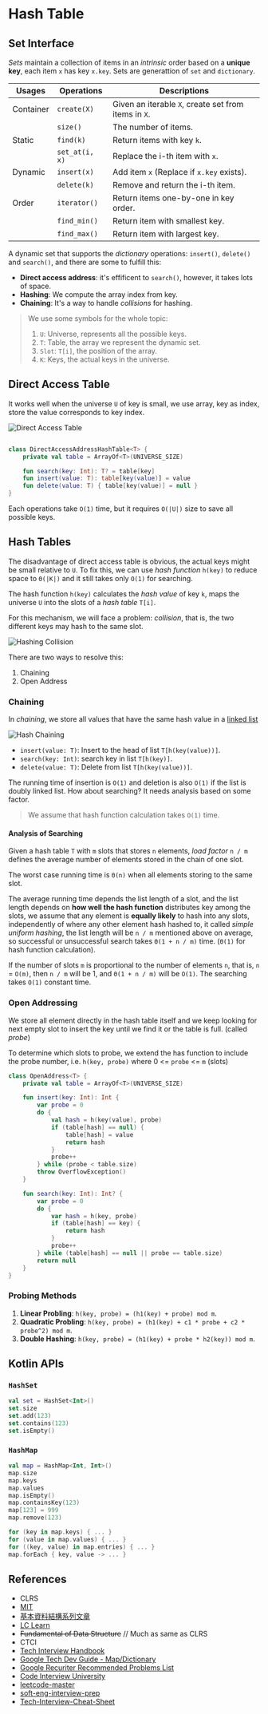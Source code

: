 # Hash Table

## Set Interface
*Sets* maintain a collection of items in an *intrinsic* order based on a **unique key**, each item `x` has key `x.key`. Sets are generattion of `set` and `dictionary`.

| Usages    | Operations     | Descriptions                                         |
|-----------|----------------|------------------------------------------------------|
| Container | `create(X)`    | Given an iterable `X`, create set from items in `X`. |
|           | `size()`       | The number of items.                                 |
| Static    | `find(k)`      | Return items with key `k`.                           |
|           | `set_at(i, x)` | Replace the i-th item with `x`.                      |
| Dynamic   | `insert(x)`    | Add item `x` (Replace if `x.key` exists).            |
|           | `delete(k)`    | Remove and return the i-th item.                     |
| Order     | `iterator()`   | Return items one-by-one in key order.                |
|           | `find_min()`   | Return item with smallest key.                       |
|           | `find_max()`   | Return item with largest key.              

A dynamic set that supports the *dictionary* operations: `insert()`, `delete()` and `search()`, and there are some to fulfill this:
* **Direct access address**: it's effificent to `search()`, however, it takes lots of space.
* **Hashing**: We compute the array index from key.
* **Chaining**: It's a way to handle *collisions* for hashing.

> We use some symbols for the whole topic:
> 
> 1. `U`: Universe, represents all the possible keys.
> 2. `T`: Table, the array we represent the dynamic set.
> 3. `Slot`: `T[i]`, the position of the array.
> 4. `K`: Keys, the actual keys in the universe.

## Direct Access Table
It works well when the universe `U` of key is small, we use array, key as index, store the value corresponds to key index.

![Direct Access Table](../media/hashing-direct-address-table.png)

```kotlin

class DirectAccessAddressHashTable<T> {
    private val table = ArrayOf<T>(UNIVERSE_SIZE)

    fun search(key: Int): T? = table[key]
    fun insert(value: T): table[key(value)] = value
    fun delete(value: T) { table[key(value)] = null }
}
```

Each operations take `O(1)` time, but it requires `O(|U|)` size to save all possible keys.

## Hash Tables
The disadvantage of direct access table is obvious, the actual keys might be small relative to `U`. To fix this, we can use *hash function* `h(key)` to reduce space to `Θ(|K|)` and it still takes only `O(1)` for searching. 

The hash function `h(key)` calculates the *hash value* of key `k`, maps the universe `U` into the slots of a *hash table* `T[i]`.

For this mechanism, we will face a problem: *collision*, that is, the two different keys may hash to the same slot.

![Hashing Collision](../media/hashing-collision.png)

There are two ways to resolve this:
1. Chaining
2. Open Address

### Chaining
In *chaining*, we store all values that have the same hash value in a [linked list](../topics/linked-list.md)

![Hash Chaining](../media/hashing-chaining.png)

* `insert(value: T)`: Insert to the head of list `T[h(key(value))]`.
* `search(key: Int)`: search key  in list `T[h(key)]`.
* `delete(value: T)`: Delete from list `T[h(key(value))]`.

The running time of insertion is `O(1)` and deletion is also `O(1)` if the list is doubly linked list. How about searching? It needs analysis based on some factor.

> We assume that hash function calculation takes `O(1)` time.

#### Analysis of Searching
Given a hash table `T` with `m` slots that stores `n` elements, *load factor* `n / m` defines the average number of elements stored in the chain of one slot.

The worst case running time is `Θ(n)` when all elements storing to the same slot. 

The average running time depends the list length of a slot, and the list length depends on **how well the hash function** distributes key among the slots, we assume that any element is **equally likely** to hash into any slots, independently of where any other element hash hashed to, it called *simple uniform hashing*, the list length will be `n / m` mentioned above on average, so successful or unsuccessful search takes `Θ(1 + n / m)` time. (`Θ(1)` for hash function calculation).

If the number of slots `m` is proportional to the number of elements `n`, that is, `n` = `O(m)`, then `n / m` will be 1, and `Θ(1 + n / m)` will be `O(1)`. The searching takes `O(1)` constant time.

### Open Addressing
We store all element directly in the hash table itself and we keep looking for next empty slot to insert the key until we find it or the table is full. (called *probe*)

To determine which slots to probe, we extend the has function to include the probe number, i.e. `h(key, probe)` where 0 <= `probe` <= `m` (slots)

```kotlin
class OpenAddress<T> {
    private val table = ArrayOf<T>(UNIVERSE_SIZE)

    fun insert(key: Int): Int {
        var probe = 0
        do {
            val hash = h(key(value), probe)
            if (table[hash] == null) {
                table[hash] = value
                return hash
            }
            probe++
        } while (probe < table.size)
        throw OverflowException()
    }

    fun search(key: Int): Int? {
        var probe = 0
        do {
            var hash = h(key, probe)
            if (table[hash] == key) {
                return hash
            }
            probe++
        } while (table[hash] == null || probe == table.size)
        return null
    }
}
```

### Probing Methods
1. **Linear Probling**: `h(key, probe) = (h1(key) + probe) mod m`.
2. **Quadratic Probling**: `h(key, probe) = (h1(key) + c1 * probe + c2 * probe^2) mod m`.
3. **Double Hashing**: `h(key, probe) = (h1(key) + probe * h2(key)) mod m`.

## Kotlin APIs
### `HashSet`
```kotlin
val set = HashSet<Int>()
set.size
set.add(123)
set.contains(123)
set.isEmpty()
```

### `HashMap`
```kotlin
val map = HashMap<Int, Int>()
map.size
map.keys
map.values
map.isEmpty()
map.containsKey(123)
map[123] = 999
map.remove(123)

for (key in map.keys) { ... }
for (value in map.values) { ... }
for ((key, value) in map.entries) { ... }
map.forEach { key, value -> ... }
```

## References
- CLRS
- [MIT](https://ocw.mit.edu/courses/6-006-introduction-to-algorithms-spring-2020/resources/lecture-4-hashing/)
- [基本資料結構系列文章](http://alrightchiu.github.io/SecondRound/hash-tableintrojian-jie.html)
- [LC Learn](https://leetcode.com/explore/learn/card/hash-table/)
- ~~Fundamental of Data Structure~~ // Much as same as CLRS
- CTCI
- [Tech Interview Handbook](https://www.techinterviewhandbook.org/algorithms/hash-table/)
- [Google Tech Dev Guide - Map/Dictionary](https://techdevguide.withgoogle.com/paths/data-structures-and-algorithms/#linear)
- [Google Recuriter Recommended Problems List](https://turingplanet.org/2020/09/18/leetcode_planning_list/#HashSet_HashTable)
- [Code Interview University](https://github.com/jwasham/coding-interview-university#hash-table)
- [leetcode-master](https://github.com/youngyangyang04/leetcode-master#%E5%93%88%E5%B8%8C%E8%A1%A8)
- [soft-eng-interview-prep](https://github.com/orrsella/soft-eng-interview-prep/blob/master/topics/data-structures.md#hash-tables)
- [Tech-Interview-Cheat-Sheet](https://github.com/TSiege/Tech-Interview-Cheat-Sheet#hash)